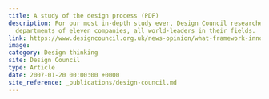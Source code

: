 ```yaml
---
title: A study of the design process (PDF)
description: For our most in-depth study ever, Design Council researchers visited the design
  departments of eleven companies, all world-leaders in their fields.
link: https://www.designcouncil.org.uk/news-opinion/what-framework-innovation-design-councils-evolved-double-diamond
image: 
category: Design thinking
site: Design Council
type: Article
date: 2007-01-20 00:00:00 +0000
site_reference: _publications/design-council.md
---
```

